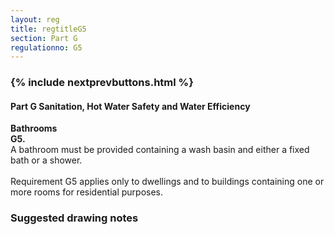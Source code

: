 ```yaml
---
layout: reg
title: regtitleG5
section: Part G
regulationno: G5
---
```


<div class="panel panel-primary">
  <div class="panel-heading">
    <h3 class="panel-title">
      {% include nextprevbuttons.html %}
        <h4>Part G Sanitation, Hot Water Safety and Water Efficiency</h4>
    </h3>
  </div>
  <div class="panel-body">
    <p>
        <strong>Bathrooms</strong><br>
        <strong>G5.</strong><br>
            A bathroom must be provided containing a wash basin and either a fixed bath or a shower.<br><br>
            Requirement G5 applies only to dwellings and to buildings containing one or more rooms for residential purposes.
    </p>
  </div>
</div>



### Suggested drawing notes